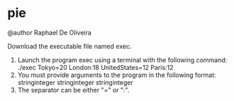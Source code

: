 # pie
@author Raphael De Oliveira

Download the executable file named exec.

1) Launch the program exec using a terminal with the following command: ./exec Tokyo=20 London:18 UnitedStates=12 Paris:12
2) You must provide arguments to the program in the following format: string<separator>integer string<separator>integer string<separator>integer
3) The separator can be either "=" or ":".
